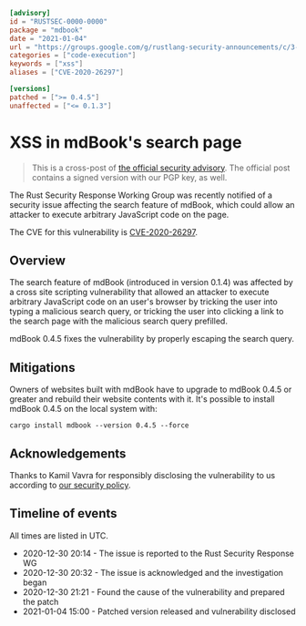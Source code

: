 ```toml
[advisory]
id = "RUSTSEC-0000-0000"
package = "mdbook"
date = "2021-01-04"
url = "https://groups.google.com/g/rustlang-security-announcements/c/3-sO6of29O0"
categories = ["code-execution"]
keywords = ["xss"]
aliases = ["CVE-2020-26297"]

[versions]
patched = [">= 0.4.5"]
unaffected = ["<= 0.1.3"]
```

# XSS in mdBook's search page

> This is a cross-post of [the official security advisory][ml]. The official post
> contains a signed version with our PGP key, as well.

[ml]: https://groups.google.com/g/rustlang-security-announcements/c/3-sO6of29O0

The Rust Security Response Working Group was recently notified of a security
issue affecting the search feature of mdBook, which could allow an attacker to
execute arbitrary JavaScript code on the page.

The CVE for this vulnerability is [CVE-2020-26297][1].

## Overview

The search feature of mdBook (introduced in version 0.1.4) was affected by a
cross site scripting vulnerability that allowed an attacker to execute
arbitrary JavaScript code on an user's browser by tricking the user into typing
a malicious search query, or tricking the user into clicking a link to the
search page with the malicious search query prefilled.

mdBook 0.4.5 fixes the vulnerability by properly escaping the search query.

## Mitigations

Owners of websites built with mdBook have to upgrade to mdBook 0.4.5 or greater
and rebuild their website contents with it. It's possible to install mdBook
0.4.5 on the local system with:

```
cargo install mdbook --version 0.4.5 --force
```

## Acknowledgements

Thanks to Kamil Vavra for responsibly disclosing the vulnerability to us
according to [our security policy][2].

## Timeline of events

All times are listed in UTC.

* 2020-12-30 20:14 - The issue is reported to the Rust Security Response WG
* 2020-12-30 20:32 - The issue is acknowledged and the investigation began
* 2020-12-30 21:21 - Found the cause of the vulnerability and prepared the patch
* 2021-01-04 15:00 - Patched version released and vulnerability disclosed

[1]: https://cve.mitre.org/cgi-bin/cvename.cgi?name=CVE-2020-26297
[2]: https://www.rust-lang.org/policies/security
